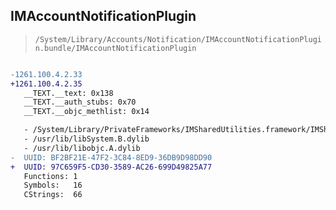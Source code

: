 ## IMAccountNotificationPlugin

> `/System/Library/Accounts/Notification/IMAccountNotificationPlugin.bundle/IMAccountNotificationPlugin`

```diff

-1261.100.4.2.33
+1261.100.4.2.35
   __TEXT.__text: 0x138
   __TEXT.__auth_stubs: 0x70
   __TEXT.__objc_methlist: 0x14

   - /System/Library/PrivateFrameworks/IMSharedUtilities.framework/IMSharedUtilities
   - /usr/lib/libSystem.B.dylib
   - /usr/lib/libobjc.A.dylib
-  UUID: BF2BF21E-47F2-3C84-8ED9-36DB9D98DD90
+  UUID: 97C659F5-CD30-3589-AC26-699D49825A77
   Functions: 1
   Symbols:   16
   CStrings:  66

```
